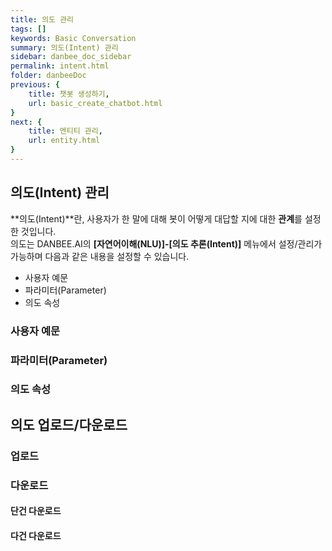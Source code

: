 ```yaml
---
title: 의도 관리
tags: []
keywords: Basic Conversation
summary: 의도(Intent) 관리
sidebar: danbee_doc_sidebar
permalink: intent.html
folder: danbeeDoc
previous: {
    title: 챗봇 생성하기, 
    url: basic_create_chatbot.html
}
next: {
    title: 엔티티 관리,
    url: entity.html
}
---
```


## 의도(Intent) 관리

**의도(Intent)**란, 사용자가 한 말에 대해 봇이 어떻게 대답할 지에 대한 **관계**를 설정한 것입니다.<br/>
의도는 DANBEE.AI의 **[자연어이해(NLU)]-[의도 추론(Intent)]** 메뉴에서 설정/관리가 가능하며 다음과 같은 내용을 설정할 수 있습니다.<br/> 
 - 사용자 예문
 - 파라미터(Parameter)
 - 의도 속성

### 사용자 예문




### 파라미터(Parameter)


### 의도 속성


## 의도 업로드/다운로드

### 업로드

### 다운로드
#### 단건 다운로드
#### 다건 다운로드



